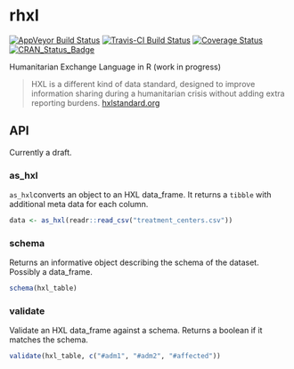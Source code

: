 # rhxl
[![AppVeyor Build Status](https://ci.appveyor.com/api/projects/status/github/dirkschumacher/rhxl?branch=master&svg=true)](https://ci.appveyor.com/project/dirkschumacher/rhxl)
[![Travis-CI Build Status](https://travis-ci.org/dirkschumacher/rhxl.svg?branch=master)](https://travis-ci.org/dirkschumacher/rhxl)
[![Coverage Status](https://img.shields.io/codecov/c/github/dirkschumacher/rhxl/master.svg)](https://codecov.io/github/dirkschumacher/rhxl?branch=master)
[![CRAN_Status_Badge](http://www.r-pkg.org/badges/version/rhxl)](https://cran.r-project.org/package=rhxl)

Humanitarian Exchange Language in R (work in progress)

> HXL is a different kind of data standard, designed to improve information sharing during a humanitarian crisis without adding extra reporting burdens.
[hxlstandard.org](http://hxlstandard.org/standard/1_0final/)

## API

Currently a draft.

### as_hxl

`as_hxl`converts an object to an HXL data_frame. It returns a `tibble` with additional meta data for each column. 

```R
data <- as_hxl(readr::read_csv("treatment_centers.csv"))
```

### schema

Returns an informative object describing the schema of the dataset. Possibly a data_frame.

```R
schema(hxl_table)
```


### validate

Validate an HXL data_frame against a schema. Returns a boolean if it matches the schema.

```R
validate(hxl_table, c("#adm1", "#adm2", "#affected"))
```


